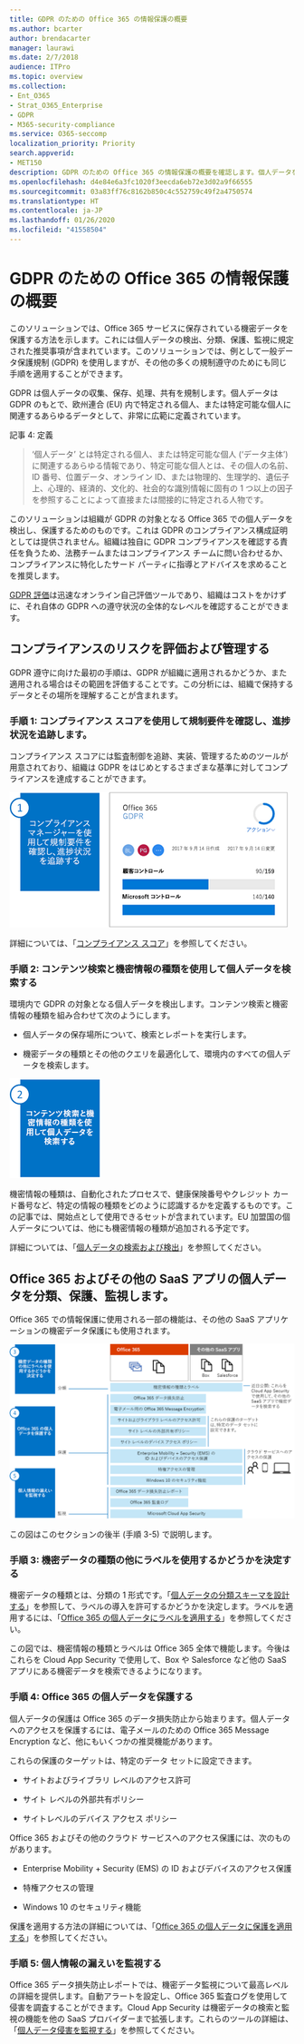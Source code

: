 ```yaml
---
title: GDPR のための Office 365 の情報保護の概要
ms.author: bcarter
author: brendacarter
manager: laurawi
ms.date: 2/7/2018
audience: ITPro
ms.topic: overview
ms.collection:
- Ent_O365
- Strat_O365_Enterprise
- GDPR
- M365-security-compliance
ms.service: O365-seccomp
localization_priority: Priority
search.appverid:
- MET150
description: GDPR のための Office 365 の情報保護の概要を確認します。個人データを検出、分類、保護、監視する方法について説明します。
ms.openlocfilehash: d4e84e6a3fc1020f3eecda6eb72e3d02a9f66555
ms.sourcegitcommit: 03a83ff76c8162b850c4c552759c49f2a4750574
ms.translationtype: HT
ms.contentlocale: ja-JP
ms.lasthandoff: 01/26/2020
ms.locfileid: "41558504"
---
```

# <a name="overview-of-office-365-information-protection-for-gdpr"></a>GDPR のための Office 365 の情報保護の概要

このソリューションでは、Office 365 サービスに保存されている機密データを保護する方法を示します。これには個人データの検出、分類、保護、監視に規定された推奨事項が含まれています。このソリューションでは、例として一般データ保護規制 (GDPR) を使用しますが、その他の多くの規制遵守のためにも同じ手順を適用することができます。

GDPR は個人データの収集、保存、処理、共有を規制します。個人データは GDPR のもとで、欧州連合 (EU) 内で特定される個人、または特定可能な個人に関連するあらゆるデータとして、非常に広範に定義されています。

記事 4: 定義

> ‘個人データ’ とは特定される個人、または特定可能な個人 (‘データ主体’) に関連するあらゆる情報であり、特定可能な個人とは、その個人の名前、ID 番号、位置データ、オンライン ID、または物理的、生理学的、遺伝子上、心理的、経済的、文化的、社会的な識別情報に固有の 1 つ以上の因子を参照することによって直接または間接的に特定される人物です。

このソリューションは組織が GDPR の対象となる Office 365 での個人データを検出し、保護するためのものです。これは GDPR のコンプライアンス構成証明としては提供されません。組織は独自に GDPR コンプライアンスを確認する責任を負うため、法務チームまたはコンプライアンス チームに問い合わせるか、コンプライアンスに特化したサード パーティに指導とアドバイスを求めることを推奨します。

[GDPR 評価](https://www.microsoft.com/cyberassessment/en/gdpr/uso365?ls=Email&mkt_tok=eyJpIjoiTTJFeE5USXlOR1EwTWpJMiIsInQiOiJQTmdCYWR5NTlOd3JLWHZlb2NzNldKclQ4ZVBzVmhGeUhoUlFcL1pvSDIyXC9Ka05iTUR1aGpxT0YxQ0FUeGNDOUlkbWZLM1U4SUZWZmEyaGF6XC9ueUxkTHJzZnB3VDRMZlhPdkR4MzRLWkF5ckRNdWwxUkgzXC9yRU8yNkttSHhTb3VpZjNyVlJrNm9TTVZRYU5HR240a0FRPT0ifQ%3D%3D)は迅速なオンライン自己評価ツールであり、組織はコストをかけずに、それ自体の GDPR への遵守状況の全体的なレベルを確認することができます。

## <a name="assess-and-manage-your-compliance-risk"></a>コンプライアンスのリスクを評価および管理する

GDPR 遵守に向けた最初の手順は、GDPR が組織に適用されるかどうか、また適用される場合はその範囲を評価することです。この分析には、組織で保持するデータとその場所を理解することが含まれます。

### <a name="step-1--use-compliance-score-to-view-the-regulation-requirements-and-track-your-progress"></a>手順 1: コンプライアンス スコアを使用して規制要件を確認し、進捗状況を追跡します。

コンプライアンス スコアには監査制御を追跡、実装、管理するためのツールが用意されており、組織は GDPR をはじめとするさまざまな基準に対してコンプライアンスを達成することができます。

![コンプライアンス スコアおよびコンプライアンス マネージャーを使用して、要件を表示し、進捗状況を追跡する](Media/Overview-image1.png)

詳細については、「[コンプライアンス スコア](compliance-score.md)」を参照してください。

### <a name="step-2--use-content-search-and-sensitive-information-types-to-find-personal-data"></a>手順 2: コンテンツ検索と機密情報の種類を使用して個人データを検索する 

環境内で GDPR の対象となる個人データを検出します。コンテンツ検索と機密情報の種類を組み合わせて次のようにします。

- 個人データの保存場所について、検索とレポートを実行します。

- 機密データの種類とその他のクエリを最適化して、環境内のすべての個人データを検索します。

![コンテンツ検索と機密情報の種類を使用して個人データを検索する](Media/Overview-image2.png)

機密情報の種類は、自動化されたプロセスで、健康保険番号やクレジット カード番号など、特定の情報の種類をどのように認識するかを定義するものです。この記事では、開始点として使用できるセットが含まれています。EU 加盟国の個人データについては、他にも機密情報の種類が追加される予定です。

詳細については、「[個人データの検索および検出](search-for-and-find-personal-data.md)」を参照してください。 

## <a name="classify-protect-and-monitor-personal-data-in-office-365-and-other-saas-apps"></a>Office 365 およびその他の SaaS アプリの個人データを分類、保護、監視します。

Office 365 での情報保護に使用される一部の機能は、その他の SaaS アプリケーションの機密データ保護にも使用されます。

![個人データを分類、保護、監視する](Media/Overview-image3.png)

この図はこのセクションの後半 (手順 3-5) で説明します。

### <a name="step-3--decide-if-you-want-to-use-labels-in-addition-to-sensitive-information-types"></a>手順 3: 機密データの種類の他にラベルを使用するかどうかを決定する

機密データの種類とは、分類の 1 形式です。「[個人データの分類スキーマを設計する](architect-a-classification-schema-for-personal-data.md)」を参照して、ラベルの導入を許可するかどうかを決定します。ラベルを適用するには、「[Office 365 の個人データにラベルを適用する](apply-labels-to-personal-data-in-office-365.md)」を参照してください。

この図では、機密情報の種類とラベルは Office 365 全体で機能します。今後はこれらを Cloud App Security で使用して、Box や Salesforce など他の SaaS アプリにある機密データを検索できるようになります。

### <a name="step-4--protect-personal-data-in-office-365"></a>手順 4: Office 365 の個人データを保護する 

個人データの保護は Office 365 のデータ損失防止から始まります。個人データへのアクセスを保護するには、電子メールのための Office 365 Message Encryption など、他にもいくつかの推奨機能があります。

これらの保護のターゲットは、特定のデータ セットに設定できます。

- サイトおよびライブラリ レベルのアクセス許可

- サイト レベルの外部共有ポリシー

- サイトレベルのデバイス アクセス ポリシー

Office 365 およびその他のクラウド サービスへのアクセス保護には、次のものがあります。

- Enterprise Mobility + Security (EMS) の ID およびデバイスのアクセス保護

- 特権アクセスの管理

- Windows 10 のセキュリティ機能

保護を適用する方法の詳細については、「[Office 365 の個人データに保護を適用する](apply-protection-to-personal-data-in-office-365.md)」を参照してください。

### <a name="step-5--monitor-for-leaks-of-personal-data"></a>手順 5: 個人情報の漏えいを監視する

Office 365 データ損失防止レポートでは、機密データ監視について最高レベルの詳細を提供します。自動アラートを設定し、Office 365 監査ログを使用して侵害を調査することができます。Cloud App Security は機密データの検索と監視の機能を他の SaaS プロバイダーまで拡張します。これらのツールの詳細は、「[個人データ侵害を監視する](/security/office-365-security/monitor-for-leaks-of-personal-data.md)」を参照してください。
